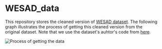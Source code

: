 # WESAD_data

This repository stores the cleaned version of [WESAD dataset](https://uni-siegen.sciebo.de/s/pYjSgfOVs6Ntahr). The following graph illustrates the process of getting this cleaned version from the original dataset. Note that we use the dataset's auhtor's code from [here](https://github.com/WJMatthew/WESAD).

![Process of getting the data](https://github.com/wpan03/WESAD_data/blob/master/wesad_process.jpg)

